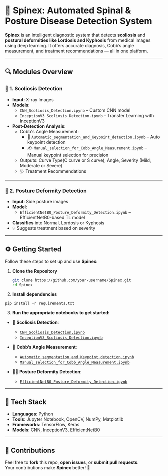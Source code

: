 # 🦴 Spinex: Automated Spinal & Posture Disease Detection System

**Spinex** is an intelligent diagnostic system that detects **scoliosis** and **postural deformities like Lordosis and Kyphosis** from medical images using deep learning. It offers accurate diagnosis, Cobb’s angle measurement, and treatment recommendations — all in one platform.

---

## 🔍 Modules Overview

### 📌 1. Scoliosis Detection

- **Input**: X-ray Images
- **Models**:
  - `CNN_Scoliosis_Detection.ipynb` – Custom CNN model
  - `InceptionV3_Scoliosis_Detection.ipynb` – Transfer Learning with InceptionV3
- **Post-Detection Analysis**:
  - Cobb's Angle Measurement:
    - 🧠 `Automatic_segmentation_and_Keypoint_detection.ipynb` – Auto keypoint detection
    - ✍️ `Manual_selection_for_Cobb_Angle_Measurement.ipynb` – Manual keypoint selection for precision
  - Outputs: Curve Type(C curve or S curve), Angle, Severity (Mild, Moderate or Severe)
  - 🩺 Treatment Recommendations

---

### 📌 2. Posture Deformity Detection

- **Input**: Side posture images
- **Model**:
  - `EfficientNetB0_Posture_Deformity_Detection.ipynb` – EfficientNetB0-based TL model
- **Classifies** into Normal, Lordosis or Kyphosis
- 💡 Suggests treatment based on severity

---

## ⚙️ Getting Started

Follow these steps to set up and use **Spinex**:

1. **Clone the Repository**

   ```bash
   git clone https://github.com/your-username/Spinex.git
   cd Spinex
   ```


2. **Install dependencies**
```
pip install -r requirements.txt
```

3. **Run the appropriate notebooks to get started:**

- 🩻 **Scoliosis Detection**:  
  - [`CNN_Scoliosis_Detection.ipynb`](./CNN_Scoliosis_Detection.ipynb) 
  - [`InceptionV3_Scoliosis_Detection.ipynb`](./InceptionV3_Scoliosis_Detection.ipynb)

- 📐 **Cobb’s Angle Measurement**:  
  - [`Automatic_segmentation_and_Keypoint_detection.ipynb`](./Automatic_segmentation_and_Keypoint_detection.ipynb)
  - [`Manual_selection_for_Cobb_Angle_Measurement.ipynb`](./Manual_selection_for_Cobb_Angle_Measurement.ipynb) 

- 🧍‍♀️ **Posture Deformity Detection**:  
  - [`EfficientNetB0_Posture_Deformity_Detection.ipynb`](./EfficientNetB0_Posture_Deformity_Detection.ipynb) 

---

## 🧠 Tech Stack

- **Languages**: Python  
- **Tools**: Jupyter Notebook, OpenCV, NumPy, Matplotlib  
- **Frameworks**: TensorFlow, Keras  
- **Models**: CNN, InceptionV3, EfficientNetB0

---

## 🤝 Contributions

Feel free to **fork** this repo, **open issues**, or **submit pull requests**.  
Your contributions make **Spinex** better! 💪

